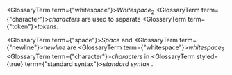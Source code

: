  



<GlossaryTerm  term={"whitespace"}><i>Whitespace</i></GlossaryTerm><sub>2</sub> <GlossaryTerm  term={"character"}><i>characters</i></GlossaryTerm> are used to separate <GlossaryTerm  term={"token"}><i>tokens</i></GlossaryTerm>. 



<GlossaryTerm  term={"space"}><i>Space</i></GlossaryTerm> and <GlossaryTerm  term={"newline"}><i>newline</i></GlossaryTerm> are <GlossaryTerm  term={"whitespace"}><i>whitespace</i></GlossaryTerm><sub>2</sub> <GlossaryTerm  term={"character"}><i>characters</i></GlossaryTerm> in <GlossaryTerm styled={true} term={"standard syntax"}><i>standard syntax</i></GlossaryTerm> .  







